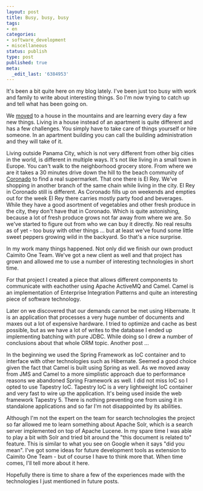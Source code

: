 ```yaml
---
layout: post
title: Busy, busy, busy
tags:
- en
categories:
- software_development
- miscellaneous
status: publish
type: post
published: true
meta:
  _edit_last: '6384953'
---
```

<p>It's been a bit quite here on my blog lately. I've been just too busy with work and family to write about interesting things. So I'm now trying to catch up and tell what has been going on.</p>

<p>We <a href="/2008/12/28/left-the-city-behind-and-went-4x4.html">moved</a> to a house in the mountains and are learning every day a few new things. Living in a house instead of an apartment is quite different and has a few challenges. You simply have to take care of things yourself or hire someone. In an apartment building you can call the building administration and they will take of it.</p>

<p>Living outside Panama City, which is not very different from other big cities in the world, is different in multiple ways. It's not like living in a small town in Europe. You can't walk to the neighborhood grocery store. From where we are it takes a 30 minutes drive down the hill to the beach community of <a href="http://maps.google.com/maps/ms?msa=0&amp;msid=108172307514406683037.00000111bff470fe699e2">Coronado</a> to find a real supermarket. That one there is El Rey. We've shopping in another branch of the same chain while living in the city. El Rey in Coronado still is different. As Coronado fills up on weekends and empties out for the week El Rey there carries mostly party food and beverages. While they have a good asortment of vegetables and other fresh produce in the city, they don't have that in Coronado. Which is quite astonishing, because a lot of fresh produce grows not far away from where we are. So we've started to figure out from who we can buy it directly. No real results as of yet - too busy with other things ... but at least we've found some little sweet peppers growing wild in the backyard. So that's a nice surprise.</p>

<p>In my work many things happened. Not only did we finish our own product Caimito One Team. We've got a new client as well and that project has grown and allowed me to use a number of interesting technologies in short time.</p>

<p>For that project I created a piece that allows different components to communicate with eachother using Apache ActiveMQ and Camel. Camel is an implementation of Enterprise Integration Patterns and quite an interesting piece of software technology.</p>

<p>Later on we discovered that our demands cannot be met using Hibernate. It is an application that processes a very huge number of documents and maxes out a lot of expensive hardware. I tried to optimize and cache as best possible, but as we have a lot of writes to the database I ended up implementing batching with pure JDBC. While doing so I drew a number of conclusions about that whole ORM topic. Another post ...</p>

<p>In the beginning we used the Spring Framework as IoC container and to interface with other technologies such as Hibernate. Seemed a good choice given the fact that Camel is built using Spring as well. As we moved away from JMS and Camel to a more simplistic approach due to performance reasons we abandoned Spring Framework as well. I did not miss IoC so I opted to use Tapestry IoC. Tapestry IoC is a very lightweight IoC container and very fast to wire up the application. It's being used inside the web framework Tapestry 5. There is nothing preventing one from using it in standalone applications and so far I'm not disappointed by its abilities.</p>

<p>Although I'm not the expert on the team for search technologies the project so far allowed me to learn something about Apache Solr, which is a search server implemented on top of Apache Lucene. In my spare time I was able to play a bit with Solr and tried bit around the "this document is related to" feature. This is similar to what you see on Google when it says "did you mean". I've got some ideas for future development tools as extension to Caimito One Team - but of course I have to think more that. When time comes, I'll tell more about it here.</p>

<p>Hopefully there is time to share a few of the experiences made with the technologies I just mentioned in future posts.</p>

